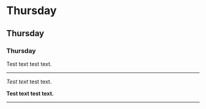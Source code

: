 # Thursday
## Thursday
### Thursday

Test text test text.

------------------

*Test text* test text.


**Test text test text.**


---------------------
